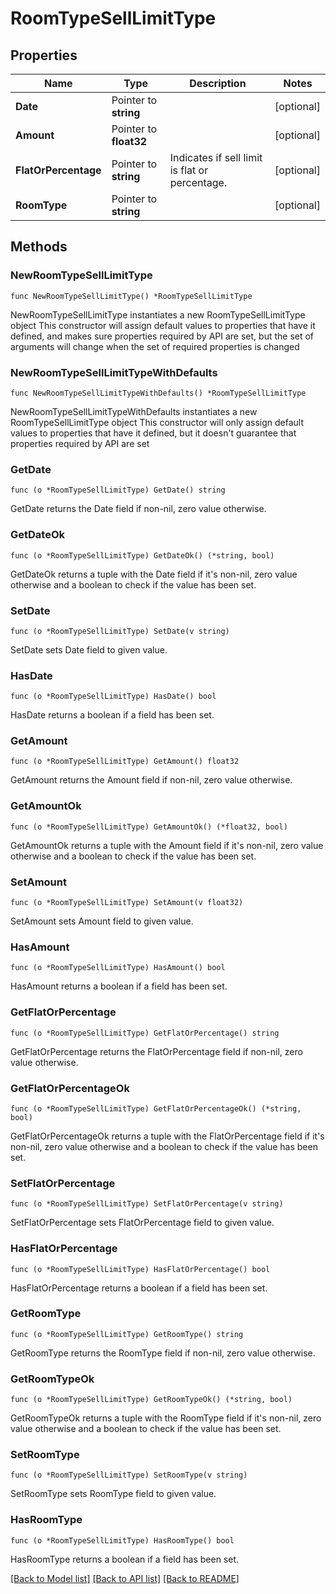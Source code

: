 # RoomTypeSellLimitType

## Properties

Name | Type | Description | Notes
------------ | ------------- | ------------- | -------------
**Date** | Pointer to **string** |  | [optional] 
**Amount** | Pointer to **float32** |  | [optional] 
**FlatOrPercentage** | Pointer to **string** | Indicates if sell limit is flat or percentage. | [optional] 
**RoomType** | Pointer to **string** |  | [optional] 

## Methods

### NewRoomTypeSellLimitType

`func NewRoomTypeSellLimitType() *RoomTypeSellLimitType`

NewRoomTypeSellLimitType instantiates a new RoomTypeSellLimitType object
This constructor will assign default values to properties that have it defined,
and makes sure properties required by API are set, but the set of arguments
will change when the set of required properties is changed

### NewRoomTypeSellLimitTypeWithDefaults

`func NewRoomTypeSellLimitTypeWithDefaults() *RoomTypeSellLimitType`

NewRoomTypeSellLimitTypeWithDefaults instantiates a new RoomTypeSellLimitType object
This constructor will only assign default values to properties that have it defined,
but it doesn't guarantee that properties required by API are set

### GetDate

`func (o *RoomTypeSellLimitType) GetDate() string`

GetDate returns the Date field if non-nil, zero value otherwise.

### GetDateOk

`func (o *RoomTypeSellLimitType) GetDateOk() (*string, bool)`

GetDateOk returns a tuple with the Date field if it's non-nil, zero value otherwise
and a boolean to check if the value has been set.

### SetDate

`func (o *RoomTypeSellLimitType) SetDate(v string)`

SetDate sets Date field to given value.

### HasDate

`func (o *RoomTypeSellLimitType) HasDate() bool`

HasDate returns a boolean if a field has been set.

### GetAmount

`func (o *RoomTypeSellLimitType) GetAmount() float32`

GetAmount returns the Amount field if non-nil, zero value otherwise.

### GetAmountOk

`func (o *RoomTypeSellLimitType) GetAmountOk() (*float32, bool)`

GetAmountOk returns a tuple with the Amount field if it's non-nil, zero value otherwise
and a boolean to check if the value has been set.

### SetAmount

`func (o *RoomTypeSellLimitType) SetAmount(v float32)`

SetAmount sets Amount field to given value.

### HasAmount

`func (o *RoomTypeSellLimitType) HasAmount() bool`

HasAmount returns a boolean if a field has been set.

### GetFlatOrPercentage

`func (o *RoomTypeSellLimitType) GetFlatOrPercentage() string`

GetFlatOrPercentage returns the FlatOrPercentage field if non-nil, zero value otherwise.

### GetFlatOrPercentageOk

`func (o *RoomTypeSellLimitType) GetFlatOrPercentageOk() (*string, bool)`

GetFlatOrPercentageOk returns a tuple with the FlatOrPercentage field if it's non-nil, zero value otherwise
and a boolean to check if the value has been set.

### SetFlatOrPercentage

`func (o *RoomTypeSellLimitType) SetFlatOrPercentage(v string)`

SetFlatOrPercentage sets FlatOrPercentage field to given value.

### HasFlatOrPercentage

`func (o *RoomTypeSellLimitType) HasFlatOrPercentage() bool`

HasFlatOrPercentage returns a boolean if a field has been set.

### GetRoomType

`func (o *RoomTypeSellLimitType) GetRoomType() string`

GetRoomType returns the RoomType field if non-nil, zero value otherwise.

### GetRoomTypeOk

`func (o *RoomTypeSellLimitType) GetRoomTypeOk() (*string, bool)`

GetRoomTypeOk returns a tuple with the RoomType field if it's non-nil, zero value otherwise
and a boolean to check if the value has been set.

### SetRoomType

`func (o *RoomTypeSellLimitType) SetRoomType(v string)`

SetRoomType sets RoomType field to given value.

### HasRoomType

`func (o *RoomTypeSellLimitType) HasRoomType() bool`

HasRoomType returns a boolean if a field has been set.


[[Back to Model list]](../README.md#documentation-for-models) [[Back to API list]](../README.md#documentation-for-api-endpoints) [[Back to README]](../README.md)



